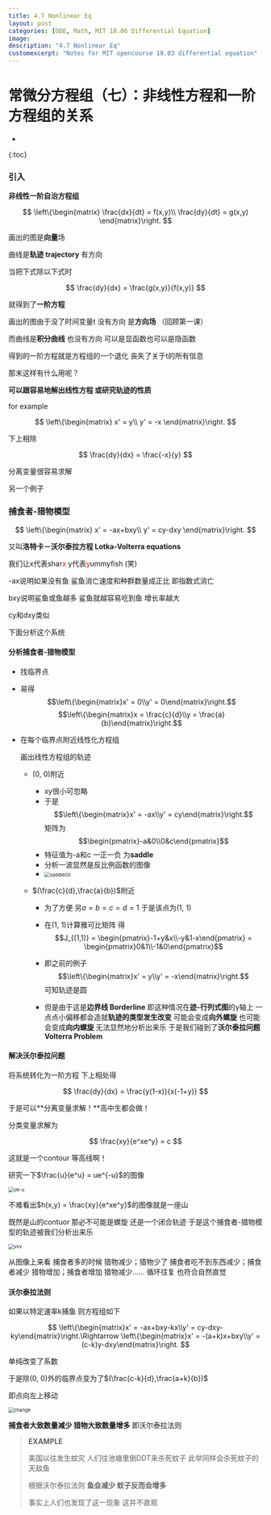 ```yaml
---
title: 4.7 Nonlinear Eq
layout: post
categories: [ODE, Math, MIT 18.06 Differential Equation]
image: 
description: "4.7 Nonlinear Eq"
customexcerpt: "Notes for MIT opencourse 18.03 differential equation"
---
```



# 常微分方程组（七）：非线性方程和一阶方程组的关系

* 
{:toc}


### 引入

**非线性一阶自治方程组**

$$
\left\{\begin{matrix}
\frac{dx}{dt} = f(x,y)\\ 
\frac{dy}{dt} = g(x,y)
\end{matrix}\right.
$$

画出的图是**向量**场

曲线是**轨迹 trajectory** 有方向

当把下式除以下式时

$$
\frac{dy}{dx} = \frac{g(x,y)}{f(x,y)}
$$

就得到了**一阶方程**

画出的图由于没了时间变量t 没有方向 是**方向场** （回顾第一课）

而曲线是**积分曲线** 也没有方向 可以是显函数也可以是隐函数

得到的一阶方程就是方程组的一个退化 丧失了关于t的所有信息

那末这样有什么用呢？

**可以跟容易地解出线性方程 或研究轨迹的性质**

for example

$$
\left\{\begin{matrix}
x' = y\\ 
y' = -x
\end{matrix}\right.
$$

下上相除

$$
\frac{dy}{dx} = \frac{-x}{y}
$$

分离变量很容易求解

另一个例子

### 捕食者-猎物模型

$$
\left\{\begin{matrix}
x' = -ax+bxy\\ 
y' = cy-dxy
\end{matrix}\right.
$$

又叫**洛特卡－沃尔泰拉方程 Lotka-Volterra equations**

我们让x代表shar<font color = red>x</font>   y代表<font color = red>y</font>ummyfish (笑)

-ax说明如果没有鱼 鲨鱼消亡速度和种群数量成正比 即指数式消亡

bxy说明鲨鱼或鱼越多 鲨鱼就越容易吃到鱼 增长率越大

cy和dxy类似

 下面分析这个系统

#### 分析捕食者-猎物模型

- 找临界点
  
- 易得
  $$\left\{\begin{matrix}x' = 0\\y' = 0\end{matrix}\right.$$   $$\left\{\begin{matrix}x = \frac{c}{d}\\y = \frac{a}{b}\end{matrix}\right.$$
  
- 在每个临界点附近线性化方程组

  画出线性方程组的轨迹

  - (0, 0)附近

    - xy很小可忽略
    - 于是$$\left\{\begin{matrix}x' = -ax\\y' = cy\end{matrix}\right.$$ 矩阵为$$\begin{pmatrix}-a&0\\0&c\end{pmatrix}$$
    - 特征值为-a和c 一正一负 为**saddle**
    - 分析一波显然是反比例函数的图像
    - <img src="\assets\img\MIT18.06\1stODE_system\saddle00.png" alt="saddle00" style="zoom: 67%;" />

  - $(\frac{c}{d},\frac{a}{b})$附近

    - 为了方便 另$a = b = c = d = 1$ 于是该点为(1, 1)
    - 在(1, 1)计算雅可比矩阵 得$$J_{(1,1)} = \begin{pmatrix}-1+y&x\\-y&1-x\end{pmatrix} = \begin{pmatrix}0&1\\-1&0\end{pmatrix}$$

    - 即之前的例子 $$\left\{\begin{matrix}x' = y\\y' = -x\end{matrix}\right.$$ 可知轨迹是圆
    - 但是由于这是**边界线 Borderline** 即这种情况在**迹-行列式图**的y轴上 一点点小偏移都会造就**轨迹的类型发生改变** 可能会变成**向外螺旋** 也可能会变成**向内螺旋** 无法显然地分析出来乐 于是我们碰到了**沃尔泰拉问题 Volterra Problem**

#### 解决沃尔泰拉问题

将系统转化为一阶方程 下上相处得

$$
\frac{dy}{dx} = \frac{y(1-x)}{x(-1+y)}
$$

于是可以**分离变量求解！**高中生都会做！

分类变量求解为

$$
\frac{xy}{e^xe^y} = c
$$

这就是一个contour 等高线啊！

研究一下$\frac{u}{e^u} = ue^{-u}$的图像

<img src="\assets\img\MIT18.06\1stODE_system\ue-u.png" alt="ue-u" style="zoom:67%;" />

不难看出$h(x,y) = \frac{xy}{e^xe^y}$的图像就是一座山

既然是山的contuor 那必不可能是螺旋 还是一个闭合轨迹 于是这个捕食者-猎物模型的轨迹被我们分析出来乐

<img src="\assets\img\MIT18.06\1stODE_system\vvv.png" alt="vvv" style="zoom:67%;" />

从图像上来看 捕食者多的时候 猎物减少；猎物少了 捕食者吃不到东西减少；捕食者减少 猎物增加；捕食者增加 猎物减少...... 循环往复 也符合自然直觉

#### 沃尔泰拉法则

如果以特定速率k捕鱼 则方程组如下

$$
\left\{\begin{matrix}x' = -ax+bxy-kx\\y' = cy-dxy-ky\end{matrix}\right.\Rightarrow \left\{\begin{matrix}x' = -(a+k)x+bxy\\y' = (c-k)y-dxy\end{matrix}\right.
$$

单纯改变了系数

于是除(0, 0)外的临界点变为了$(\frac{c-k}{d},\frac{a+k}{b})$

即点向左上移动

<img src="\assets\img\MIT18.06\1stODE_system\change.png" alt="change" style="zoom:67%;" />

**捕食者大致数量减少 猎物大致数量增多** 即沃尔泰拉法则

> **EXAMPLE**
>
> 美国以往发生蚊灾 人们往池塘里倒DDT来杀死蚊子 此举同样会杀死蚊子的天敌鱼
>
> 根据沃尔泰拉法则 **鱼会减少 蚊子反而会增多**
>
> 事实上人们也发现了这一现象 这并不直观